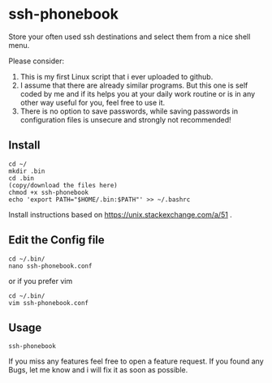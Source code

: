 # ssh-phonebook
Store your often used ssh destinations and select them from a nice shell menu.

Please consider:
1. This is my first Linux script that i ever uploaded to github. 
2. I assume that there are already similar programs. But this one is self coded by me and if its helps you at your daily work routine or is in any other way useful for you, feel free to use it.
3. There is no option to save passwords, while saving passwords in configuration files is unsecure and strongly not recommended!
  
  
## Install
```
cd ~/
mkdir .bin 
cd .bin
(copy/download the files here)
chmod +x ssh-phonebook
echo 'export PATH="$HOME/.bin:$PATH"' >> ~/.bashrc 
```
Install instructions based on https://unix.stackexchange.com/a/51 .

 
## Edit the Config file
```
cd ~/.bin/
nano ssh-phonebook.conf
```
or if you prefer vim
```
cd ~/.bin/
vim ssh-phonebook.conf
```

 
## Usage
```
ssh-phonebook
```


If you miss any features feel free to open a feature request.
If you found any Bugs, let me know and i will fix it as soon as possible.

